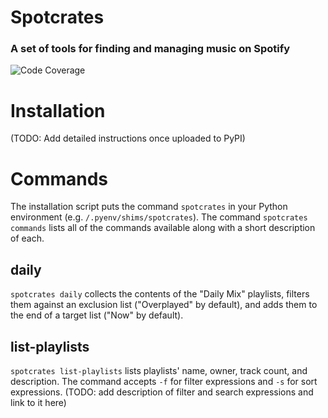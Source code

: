 # Spotcrates
### A set of tools for finding and managing music on Spotify

![Code Coverage](https://img.shields.io/endpoint?url=https://gist.githubusercontent.com/cmayes/3c8214e2bd942821496440b93acd3582/raw/covbadge.json)

# Installation

(TODO: Add detailed instructions once uploaded to PyPI)

# Commands

The installation script puts the command `spotcrates` in your Python environment
(e.g. `/.pyenv/shims/spotcrates`). The command `spotcrates commands` lists all of the 
commands available along with a short description of each.

## daily
`spotcrates daily` collects the contents of the "Daily Mix" playlists, filters them 
against an exclusion list ("Overplayed" by default), and adds them to the end of 
a target list ("Now" by default).

## list-playlists
`spotcrates list-playlists` lists playlists' name, owner, track count, and description.
The command accepts `-f` for filter expressions and `-s` for sort expressions. (TODO: 
add description of filter and search expressions and link to it here)